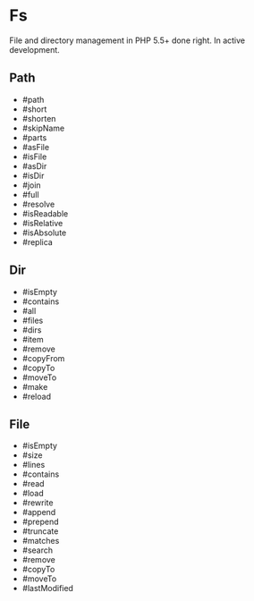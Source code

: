 # Fs

File and directory management in PHP 5.5+ done right.
In active development.

## Path

- #path
- #short
- #shorten
- #skipName
- #parts
- #asFile
- #isFile
- #asDir
- #isDir
- #join
- #full
- #resolve
- #isReadable
- #isRelative
- #isAbsolute
- #replica

## Dir

- #isEmpty
- #contains
- #all
- #files
- #dirs
- #item
- #remove
- #copyFrom
- #copyTo
- #moveTo
- #make
- #reload

## File

- #isEmpty
- #size
- #lines
- #contains
- #read
- #load
- #rewrite
- #append
- #prepend
- #truncate
- #matches
- #search
- #remove
- #copyTo
- #moveTo
- #lastModified
